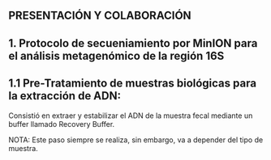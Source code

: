 ## PRESENTACIÓN Y COLABORACIÓN

## 1. Protocolo de secueniamiento por MinION para el análisis metagenómico de la región 16S

## 1.1 Pre-Tratamiento de muestras biológicas para la extracción de ADN:

Consistió en extraer y estabilizar el ADN de la muestra fecal mediante un buffer llamado Recovery Buffer.

NOTA: Este paso siempre se realiza, sin embargo, va a depender del tipo de muestra.


